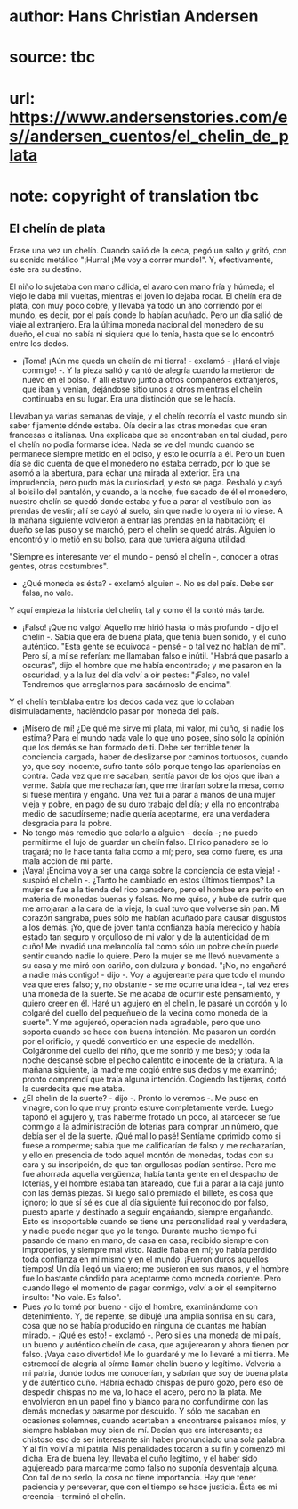 # author: Hans Christian Andersen
# source: tbc
# url: https://www.andersenstories.com/es//andersen_cuentos/el_chelin_de_plata
# note: copyright of translation tbc

## El chelín de plata 

Érase una vez un chelín. Cuando salió de la ceca, pegó un salto y gritó,
con su sonido metálico "¡Hurra! ¡Me voy a correr mundo!". Y,
efectivamente, éste era su destino.

El niño lo sujetaba con mano cálida, el avaro con mano fría y húmeda; el
viejo le daba mil vueltas, mientras el joven lo dejaba rodar. El chelín
era de plata, con muy poco cobre, y llevaba ya todo un año corriendo por
el mundo, es decir, por el país donde lo habían acuñado. Pero un día
salió de viaje al extranjero. Era la última moneda nacional del monedero
de su dueño, el cual no sabía ni siquiera que lo tenía, hasta que se lo
encontró entre los dedos.

- ¡Toma! ¡Aún me queda un chelín de mi tierra! - exclamó - ¡Hará el
viaje conmigo! -. Y la pieza saltó y cantó de alegría cuando la metieron
de nuevo en el bolso. Y allí estuvo junto a otros compañeros
extranjeros, que iban y venían, dejándose sitio unos a otros mientras el
chelín continuaba en su lugar. Era una distinción que se le hacía.

Llevaban ya varias semanas de viaje, y el chelín recorría el vasto mundo
sin saber fijamente dónde estaba. Oía decir a las otras monedas que eran
francesas o italianas. Una explicaba que se encontraban en tal ciudad,
pero el chelín no podía formarse idea. Nada se ve del mundo cuando se
permanece siempre metido en el bolso, y esto le ocurría a él. Pero un
buen día se dio cuenta de que el monedero no estaba cerrado, por lo que
se asomó a la abertura, para echar una mirada al exterior. Era una
imprudencia, pero pudo más la curiosidad, y esto se paga. Resbaló y cayó
al bolsillo del pantalón, y cuando, a la noche, fue sacado de él el
monedero, nuestro chelín se quedó donde estaba y fue a parar al
vestíbulo con las prendas de vestir; allí se cayó al suelo, sin que
nadie lo oyera ni lo viese. A la mañana siguiente volvieron a entrar las
prendas en la habitación; el dueño se las puso y se marchó, pero el
chelín se quedó atrás. Alguien lo encontró y lo metió en su bolso, para
que tuviera alguna utilidad.

"Siempre es interesante ver el mundo - pensó el chelín -, conocer a
otras gentes, otras costumbres".

- ¿Qué moneda es ésta? - exclamó alguien -. No es del país. Debe ser
falsa, no vale.

Y aquí empieza la historia del chelín, tal y como él la contó más tarde.

- ¡Falso! ¡Que no valgo! Aquello me hirió hasta lo más profundo - dijo
el chelín -. Sabía que era de buena plata, que tenía buen sonido, y el
cuño auténtico. "Esta gente se equivoca - pensé - o tal vez no hablan
de mí". Pero sí, a mí se referían: me llamaban falso e inútil. "Habrá
que pasarlo a oscuras", dijo el hombre que me había encontrado; y me
pasaron en la oscuridad, y a la luz del día volví a oír pestes:
"¡Falso, no vale! Tendremos que arreglarnos para sacárnoslo de
encima".

Y el chelín temblaba entre los dedos cada vez que lo colaban
disimuladamente, haciéndolo pasar por moneda del país.

- ¡Mísero de mí! ¿De qué me sirve mi plata, mi valor, mi cuño, si nadie
los estima? Para el mundo nada vale lo que uno posee, sino sólo la
opinión que los demás se han formado de ti. Debe ser terrible tener la
conciencia cargada, haber de deslizarse por caminos tortuosos, cuando
yo, que soy inocente, sufro tanto sólo porque tengo las apariencias en
contra. Cada vez que me sacaban, sentía pavor de los ojos que iban a
verme. Sabía que me rechazarían, que me tirarían sobre la mesa, como si
fuese mentira y engaño.
Una vez fui a parar a manos de una mujer vieja y pobre, en pago de su
duro trabajo del día; y ella no encontraba medio de sacudírseme; nadie
quería aceptarme, era una verdadera desgracia para la pobre.
- No tengo más remedio que colarlo a alguien - decía -; no puedo
permitirme el lujo de guardar un chelín falso. El rico panadero se lo
tragará; no le hace tanta falta como a mí; pero, sea como fuere, es una
mala acción de mi parte.
- ¡Vaya! ¡Encima voy a ser una carga sobre la conciencia de esta
vieja! - suspiró el chelín -. ¿Tanto he cambiado en estos últimos
tiempos?
La mujer se fue a la tienda del rico panadero, pero el hombre era perito
en materia de monedas buenas y falsas. No me quiso, y hube de sufrir que
me arrojaran a la cara de la vieja, la cual tuvo que volverse sin pan.
Mi corazón sangraba, pues sólo me habían acuñado para causar disgustos a
los demás. ¡Yo, que de joven tanta confianza había merecido y había
estado tan seguro y orgulloso de mi valor y de la autenticidad de mi
cuño! Me invadió una melancolía tal como sólo un pobre chelín puede
sentir cuando nadie lo quiere.
Pero la mujer se me llevó nuevamente a su casa y me miró con cariño, con
dulzura y bondad. "¡No, no engañaré a nadie más contigo! - dijo -. Voy
a agujerearte para que todo el mundo vea que eres falso; y, no
obstante - se me ocurre una idea -, tal vez eres una moneda de la
suerte. Se me acaba de ocurrir este pensamiento, y quiero creer en él.
Haré un agujero en el chelín, le pasaré un cordón y lo colgaré del
cuello del pequeñuelo de la vecina como moneda de la suerte".
Y me agujereó, operación nada agradable, pero que uno soporta cuando se
hace con buena intención. Me pasaron un cordón por el orificio, y quedé
convertido en una especie de medallón. Colgáronme del cuello del niño,
que me sonrió y me besó; y toda la noche descansé sobre el pecho
calentito e inocente de la criatura.
A la mañana siguiente, la madre me cogió entre sus dedos y me examinó;
pronto comprendí que traía alguna intención. Cogiendo las tijeras, cortó
la cuerdecita que me ataba.
- ¿El chelín de la suerte? - dijo -. Pronto lo veremos -. Me puso en
vinagre, con lo que muy pronto estuve completamente verde. Luego taponó
el agujero y, tras haberme frotado un poco, al atardecer se fue conmigo
a la administración de loterías para comprar un número, que debía ser el
de la suerte.
¡Qué mal lo pasé! Sentíame oprimido como si fuese a romperme; sabía que
me calificarían de falso y me rechazarían, y ello en presencia de todo
aquel montón de monedas, todas con su cara y su inscripción, de que tan
orgullosas podían sentirse. Pero me fue ahorrada aquella vergüenza;
había tanta gente en el despacho de loterías, y el hombre estaba tan
atareado, que fui a parar a la caja junto con las demás piezas. Si luego
salió premiado el billete, es cosa que ignoro; lo que sí sé es que al
día siguiente fui reconocido por falso, puesto aparte y destinado a
seguir engañando, siempre engañando. Esto es insoportable cuando se
tiene una personalidad real y verdadera, y nadie puede negar que yo la
tengo.
Durante mucho tiempo fui pasando de mano en mano, de casa en casa,
recibido siempre con improperios, y siempre mal visto. Nadie fiaba en
mí; yo había perdido toda confianza en mí mismo y en el mundo. ¡Fueron
duros aquellos tiempos!
Un día llegó un viajero; me pusieron en sus manos, y el hombre fue lo
bastante cándido para aceptarme como moneda corriente. Pero cuando llegó
el momento de pagar conmigo, volví a oír el sempiterno insulto: "No
vale. Es falso".
- Pues yo lo tomé por bueno - dijo el hombre, examinándome con
detenimiento. Y, de repente, se dibujé una amplia sonrisa en su cara,
cosa que no se había producido en ninguna de cuantas me habían mirado. -
¡Qué es esto! - exclamó -. Pero si es una moneda de mi país, un bueno y
auténtico chelín de casa, que agujerearon y ahora tienen por falso.
¡Vaya caso divertido! Me lo guardaré y me lo llevaré a mi tierra.
Me estremecí de alegría al oírme llamar chelín bueno y legítimo.
Volvería a mi patria, donde todos me conocerían, y sabrían que soy de
buena plata y de auténtico cuño. Habría echado chispas de puro gozo,
pero eso de despedir chispas no me va, lo hace el acero, pero no la
plata.
Me envolvieron en un papel fino y blanco para no confundirme con las
demás monedas y pasarme por descuido. Y sólo me sacaban en ocasiones
solemnes, cuando acertaban a encontrarse paisanos míos, y siempre
hablaban muy bien de mí. Decían que era interesante; es chistoso eso de
ser interesante sin haber pronunciado una sola palabra. Y al fin volví a
mi patria. Mis penalidades tocaron a su fin y comenzó mi dicha. Era de
buena ley, llevaba el cuño legitimo, y el haber sido agujereado para
marcarme como falso no suponía desventaja alguna. Con tal de no serlo,
la cosa no tiene importancia. Hay que tener paciencia y perseverar, que
con el tiempo se hace justicia. Ésta es mi creencia - terminó el chelín.
